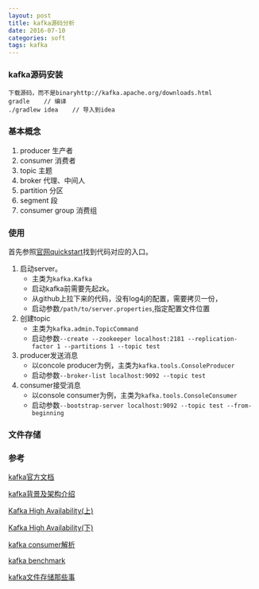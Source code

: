 ```yaml
---
layout: post
title: kafka源码分析
date: 2016-07-10
categories: soft
tags: kafka
---
```





### kafka源码安装

    下载源码，而不是binaryhttp://kafka.apache.org/downloads.html
    gradle    // 编译
    ./gradlew idea    // 导入到idea

### 基本概念

1. producer 生产者
2. consumer 消费者
3. topic  主题
4. broker 代理、中间人
5. partition 分区
6. segment 段
7. consumer group 消费组

### 使用

首先参照[官网quickstart](http://kafka.apache.org/documentation/#quickstart)找到代码对应的入口。

1. 启动server。
   * 主类为`kafka.Kafka`
   * 启动kafka前需要先起zk。
   * 从github上拉下来的代码，没有log4j的配置，需要拷贝一份，
   * 启动参数`/path/to/server.properties`,指定配置文件位置
2. 创建topic
   * 主类为`kafka.admin.TopicCommand`
   * 启动参数`--create --zookeeper localhost:2181 --replication-factor 1 --partitions 1 --topic test`
3. producer发送消息
   * 以concole producer为例，主类为`kafka.tools.ConsoleProducer`
   * 启动参数`--broker-list localhost:9092 --topic test`
4. consumer接受消息
   * 以console consumer为例，主类为`kafka.tools.ConsoleConsumer`
   * 启动参数`--bootstrap-server localhost:9092 --topic test --from-beginning`

### 文件存储

### 参考

[kafka官方文档](http://kafka.apache.org/documentation)

[kafka背景及架构介绍](http://www.infoq.com/cn/articles/kafka-analysis-part-1)

[Kafka High Availability(上)](http://www.infoq.com/cn/articles/kafka-analysis-part-2)

[Kafka High Availability(下)](http://www.infoq.com/cn/articles/kafka-analysis-part-3)

[kafka consumer解析](http://www.infoq.com/cn/articles/kafka-analysis-part-4)

[kafka benchmark](http://www.infoq.com/cn/articles/kafka-analysis-part-5)

[kafka文件存储那些事](http://tech.meituan.com/kafka-fs-design-theory.html)
